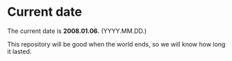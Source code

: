 # Current date

The current date is **2008.01.06.** (YYYY.MM.DD.)

This repository will be good when the world ends, so we will know how long it lasted.